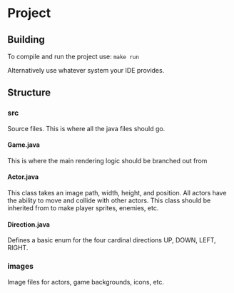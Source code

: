# Project

## Building
To compile and run the project use:
`make run`

Alternatively use whatever system your IDE provides.

## Structure

### src
Source files. This is where all the java files should go.

#### Game.java
This is where the main rendering logic should be branched out from

#### Actor.java
This class takes an image path, width, height, and position.
All actors have the ability to move and collide with other actors.
This class should be inherited from to make player sprites, enemies, etc.

#### Direction.java
Defines a basic enum for the four cardinal directions UP, DOWN, LEFT, RIGHT.

### images
Image files for actors, game backgrounds, icons, etc.